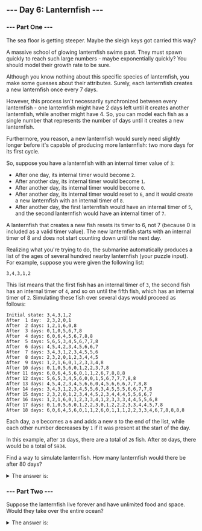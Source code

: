 ## --- Day 6: Lanternfish ---

### --- Part One ---

The sea floor is getting steeper. Maybe the sleigh keys got carried this way?

A massive school of glowing lanternfish swims past. They must spawn quickly to reach such large numbers - maybe
exponentially quickly? You should model their growth rate to be sure.

Although you know nothing about this specific species of lanternfish, you make some guesses about their attributes.
Surely, each lanternfish creates a new lanternfish once every 7 days.

However, this process isn't necessarily synchronized between every lanternfish - one lanternfish might have 2 days left
until it creates another lanternfish, while another might have 4. So, you can model each fish as a single number that
represents the number of days until it creates a new lanternfish.

Furthermore, you reason, a new lanternfish would surely need slightly longer before it's capable of producing more
lanternfish: two more days for its first cycle.

So, suppose you have a lanternfish with an internal timer value of `3`:

- After one day, its internal timer would become `2`.
- After another day, its internal timer would become `1`.
- After another day, its internal timer would become `0`.
- After another day, its internal timer would reset to `6`, and it would create a new lanternfish with an internal timer
  of `8`.
- After another day, the first lanternfish would have an internal timer of `5`, and the second lanternfish would have an
  internal timer of `7`.

A lanternfish that creates a new fish resets its timer to 6, not 7 (because 0 is included as a valid timer value). The
new lanternfish starts with an internal timer of 8 and does not start counting down until the next day.

Realizing what you're trying to do, the submarine automatically produces a list of the ages of several hundred nearby
lanternfish (your puzzle input). For example, suppose you were given the following list:

`3,4,3,1,2`

This list means that the first fish has an internal timer of `3`, the second fish has an internal timer of `4`, and so
on until the fifth fish, which has an internal timer of `2`. Simulating these fish over several days would proceed as
follows:

```
Initial state: 3,4,3,1,2
After  1 day:  2,3,2,0,1
After  2 days: 1,2,1,6,0,8
After  3 days: 0,1,0,5,6,7,8
After  4 days: 6,0,6,4,5,6,7,8,8
After  5 days: 5,6,5,3,4,5,6,7,7,8
After  6 days: 4,5,4,2,3,4,5,6,6,7
After  7 days: 3,4,3,1,2,3,4,5,5,6
After  8 days: 2,3,2,0,1,2,3,4,4,5
After  9 days: 1,2,1,6,0,1,2,3,3,4,8
After 10 days: 0,1,0,5,6,0,1,2,2,3,7,8
After 11 days: 6,0,6,4,5,6,0,1,1,2,6,7,8,8,8
After 12 days: 5,6,5,3,4,5,6,0,0,1,5,6,7,7,7,8,8
After 13 days: 4,5,4,2,3,4,5,6,6,0,4,5,6,6,6,7,7,8,8
After 14 days: 3,4,3,1,2,3,4,5,5,6,3,4,5,5,5,6,6,7,7,8
After 15 days: 2,3,2,0,1,2,3,4,4,5,2,3,4,4,4,5,5,6,6,7
After 16 days: 1,2,1,6,0,1,2,3,3,4,1,2,3,3,3,4,4,5,5,6,8
After 17 days: 0,1,0,5,6,0,1,2,2,3,0,1,2,2,2,3,3,4,4,5,7,8
After 18 days: 6,0,6,4,5,6,0,1,1,2,6,0,1,1,1,2,2,3,3,4,6,7,8,8,8,8
```

Each day, a `0` becomes a `6` and adds a new `8` to the end of the list, while each other number decreases by `1` if it
was present at the start of the day.

In this example, after `18` days, there are a total of `26` fish. After `80` days, there would be a total of `5934`.

Find a way to simulate lanternfish. How many lanternfish would there be after 80 days?

<details>
  	<summary>The answer is:</summary>
	350917
</details>

### --- Part Two ---

Suppose the lanternfish live forever and have unlimited food and space. Would they take over the entire ocean?

<details>
  	<summary>The answer is:</summary>
	1592918715629
</details>
